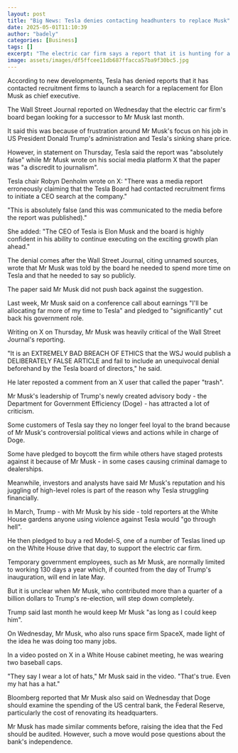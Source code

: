 ```yaml
---
layout: post
title: "Big News: Tesla denies contacting headhunters to replace Musk"
date: 2025-05-01T11:10:39
author: "badely"
categories: [Business]
tags: []
excerpt: "The electric car firm says a report that it is hunting for a successor is 'absolutely false'."
image: assets/images/df5ffcee11db687ffacca57ba9f30bc5.jpg
---
```


According to new developments, Tesla has denied reports that it has contacted recruitment firms to launch a search for a replacement for Elon Musk as chief executive.

The Wall Street Journal reported on Wednesday that the electric car firm's board began looking for a successor to Mr Musk last month.

It said this was because of frustration around Mr Musk's focus on his job in US President Donald Trump's administration and Tesla's sinking share price.

However, in statement on Thursday, Tesla said the report was "absolutely false" while Mr Musk wrote on his social media platform X that the paper was "a discredit to journalism".

Tesla chair Robyn Denholm wrote on X: "There was a media report erroneously claiming that the Tesla Board had contacted recruitment firms to initiate a CEO search at the company."

"This is absolutely false (and this was communicated to the media before the report was published)."

She added: "The CEO of Tesla is Elon Musk and the board is highly confident in his ability to continue executing on the exciting growth plan ahead."

The denial comes after the Wall Street Journal, citing unnamed sources, wrote that Mr Musk was told by the board he needed to spend more time on Tesla and that he needed to say so publicly.

The paper said Mr Musk did not push back against the suggestion. 

Last week, Mr Musk said on a conference call about earnings "I'll be allocating far more of my time to Tesla" and pledged to "significantly" cut back his government role.

Writing on X on Thursday, Mr Musk was heavily critical of the Wall Street Journal's reporting.

"It is an EXTREMELY BAD BREACH OF ETHICS that the WSJ would publish a DELIBERATELY FALSE ARTICLE and fail to include an unequivocal denial beforehand by the Tesla board of directors," he said.

He later reposted a comment from an X user that called the paper "trash".

Mr Musk's leadership of Trump's newly created advisory body - the Department for Government Efficiency (Doge) - has attracted a lot of criticism.

Some customers of Tesla say they no longer feel loyal to the brand because of Mr Musk's controversial political views and actions while in charge of Doge.

Some have pledged to boycott the firm while others have staged protests against it because of Mr Musk - in some cases causing criminal damage to dealerships.

Meanwhile, investors and analysts have said Mr Musk's reputation and his juggling of high-level roles is part of the reason why Tesla struggling financially.

In March, Trump - with Mr Musk by his side - told reporters at the White House gardens anyone using violence against Tesla would "go through hell".

He then pledged to buy a red Model-S, one of a number of Teslas lined up on the White House drive that day, to support the electric car firm.

Temporary government employees, such as Mr Musk, are normally limited to working 130 days a year which, if counted from the day of Trump's inauguration, will end in late May.

But it is unclear when Mr Musk, who contributed more than a quarter of a billion dollars to Trump's re-election, will step down completely.

Trump said last month he would keep Mr Musk "as long as I could keep him".

On Wednesday, Mr Musk, who also runs space firm SpaceX, made light of the idea he was doing too many jobs. 

In a video posted on X in a White House cabinet meeting, he was wearing two baseball caps.

"They say I wear a lot of hats," Mr Musk said in the video. "That's true. Even my hat has a hat."

Bloomberg reported that Mr Musk also said on Wednesday that Doge should examine the spending of the US central bank, the Federal Reserve, particularly the cost of renovating its headquarters.

Mr Musk has made similar comments before, raising the idea that the Fed should be audited. However, such a move would pose questions about the bank's independence.

